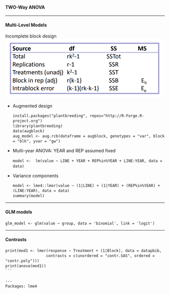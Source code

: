 #### TWO-Way ANOVA

---
#### Multi-Level Models

Incomplete block design
![ibd](https://github.com/lagvier/R4A/blob/master/images/ibd%20model.PNG)


- Augmented design
  ```
  install.packages("plantbreeding", repos="http://R-Forge.R-project.org")
  library(plantbreeding)
  data(augblock)
  aug_model <- aug.rcb(dataframe = augblock, genotypes = "var", block = "blk", yvar = "gw")
  ```
- Multi-year ANOVA: YEAR and REP assumed fixed

  ```model <-  lm(value ~ LINE + YEAR + REP%in%YEAR + LINE:YEAR, data = data)```

- Variance components

  ```
  model <- lme4::lmer(value ~ (1|LINE) + (1|YEAR) + (REP%in%YEAR) + (LINE:YEAR), data = data)
  summary(model)
  ```
---
#### GLM models
```glm_model <- glm(value ~ group, data = 'binomial', link = 'logit')```

---
#### Contrasts
````
print(mod1 <- lmer(response ~ Treatment + (1|Block), data = datapbib,
                  contrasts = c(unordered = "contr.SAS", ordered = "contr.poly")))
print(anova(mod1))
```

---
Packages: lme4
